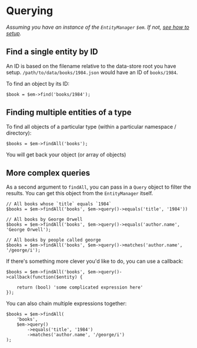 # Querying

*Assuming you have an instance of the `EntityManager` `$em`. If not, [see how to setup](01-Installation.md).*

## Find a single entity by ID

An ID is based on the filename relative to the data-store root you have setup. `/path/to/data/books/1984.json` would have an ID of `books/1984`.

To find an object by its ID:

    $book = $em->find('books/1984');

## Finding multiple entities of a type

To find all objects of a particular type (within a particular namespace / directory):

    $books = $em->findAll('books');

You will get back your object (or array of objects)

## More complex queries

As a second argument to `findAll`, you can pass in a `Query` object to filter the results. You can get this object from the `EntityManager` itself.

    // All books whose `title` equals `1984`
    $books = $em->findAll('books', $em->query()->equals('title', '1984'))

    // All books by George Orwell
    $books = $em->findAll('books', $em->query()->equals('author.name', 'George Orwell');

    // All books by people called george
    $books = $em->findAll('books', $em->query()->matches('author.name', '/george/i');

If there's something more clever you'd like to do, you can use a callback:

    $books = $em->findAll('books', $em->query()->callback(function($entity) {

        return (bool) 'some complicated expression here'
    });

You can also chain multiple expressions together:

    $books = $em->findAll(
        'books',
        $em->query()
            ->equals('title', '1984')
            ->matches('author.name', '/george/i')
    );

